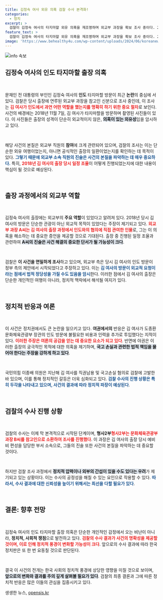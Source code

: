 ```yaml
---
title: 김정숙 여사 외유 의혹 검찰 수사 본격화!
categories:
  - 정치
excerpt: >
  검찰이 김정숙 여사의 타지마할 외유 의혹을 재조명하며 외교부 과장을 확보 조사 중이다. 2018년 인도 출장 과정에서의 일정 협의가 문제로 떠올랐고, 정치권에서 논란이 일고 있다. 사건의 진실, 과연 어느 쪽일까?
feature_text: >
  검찰이 김정숙 여사의 타지마할 외유 의혹을 재조명하며 외교부 과장을 확보 조사 중이다. 2018년 인도 출장 과정에서의 일정 협의가 문제로 떠올랐고, 정치권에서 논란이 일고 있다. 사건의 진실, 과연 어느 쪽일까?
image: 'https://www.behealthy4u.com/wp-content/uploads/2024/06/koreanews.jpg'
---
```


<p><img src="https://www.behealthy4u.com/wp-content/uploads/2024/06/koreanews.jpg" alt="info 속보" /></p>

<h2 data-ke-size="size26">김정숙 여사의 인도 타지마할 출장 의혹</h2>

<p data-ke-size="size16">&nbsp;</p>

<p>문재인 전 대통령의 부인인 김정숙 여사의 <b>인도</b> 타지마할 방문이 최근 <b>논란</b>의 중심에 서 있다. 검찰은 당시 출장에 연루된 외교부 과장을 참고인 신분으로 조사 중인데, 이 조사는 <b><span style="color: #ee2323;">김 여사가 인도에서 과연 어떤 역할을 했는지를 명확히 하기 위한 중요 절차</span></b>로 보인다. 사건의 배경에는 2018년 11월 7일, 김 여사가 타지마할을 방문하며 촬영된 사진들이 있다. 이 사진들은 출장의 성격이 단순히 외교적이지 않은, <b><span style="background-color: #21538527;">의혹이 있는 외유성</span></b>임을 암시하고 있다.</p>

<p data-ke-size="size16">&nbsp;</p>

<p>해당 사건의 본질은 외교부 직원의 <b>참여</b>에 크게 관련되어 있으며, 검찰의 조사는 이는 단순한 외유 여행이었는지, 아니면 공식적인 출장의 일환이었는지를 확인하는 데 목적이 있다. <b><span style="color: #1a5490;">그렇기 때문에 외교부 소속 직원의 진술은 사건의 본질을 파악하는 데 매우 중요하다.</span></b> 특히, <b><span style="color: #ee2323;">2018년 김 여사의 출장 당시 일정 조율</span></b>이 어떻게 진행되었는지에 대한 내용이 핵심이 될 것으로 예상된다.</p>

<p data-ke-size="size16">&nbsp;</p>

<h2 data-ke-size="size26">출장 과정에서의 외교부 역할</h2>

<p data-ke-size="size16">&nbsp;</p>

<p>김정숙 여사의 출장에는 외교부의 <b>주요 역할</b>이 있었다고 알려져 있다. 2018년 당시 김 여사의 방문은 단순한 관광이 아닌 외교적 목적이 있었다는 주장이 제기되고 있다. <b><span style="color: #ee2323;">외교부 과장 A씨는 김 여사의 출장 과정에서 인도와의 협의에 직접 관여한 인물</span></b>로, 그는 이 의혹을 해소하는 데 중요한 증언을 제공할 것으로 기대된다. 출장 중 진행된 일정 조율과 관련하여 <b><span style="background-color: #21538527;">A씨의 진술은 사건 해결의 중요한 단서가 될 가능성이 크다</span></b>.</p>

<p data-ke-size="size16">&nbsp;</p>

<p>검찰은 <b>이 사건을 면밀하게 조사</b>하고 있으며, 외교부 측은 당시 김 여사의 인도 방문이 정부 측의 제안에서 시작되었다고 주장하고 있다. 이는 <b><span style="color: #1a5490;">김 여사의 방문이 외교적 요청이라는 점에서 법적 정당성을 가질 수도 있음을 암시</span></b>한다. 이러한 점에서 김 여사의 출장은 단순한 개인적인 여행이 아니라, 정치적 맥락에서 해석될 여지가 있다.</p>

<p data-ke-size="size16">&nbsp;</p>

<h2 data-ke-size="size26">정치적 반응과 여론</h2>

<p data-ke-size="size16">&nbsp;</p>

<p>이 사건은 정치권에서도 큰 논란을 일으키고 있다. <b>여권에서의</b> 반응은 김 여사가 도종환 문화체육관광부 장관의 인도 방문에 불필요한 비용과 인력을 추가로 투입했다는 지적이 있다. <b><span style="color: #ee2323;">이러한 주장은 여론의 공감을 얻는 데 중요한 요소가 되고 있다</span></b>. 반면에 야권은 이러한 출장의 궁극적인 목적에 대한 의혹을 제기하며, <b><span style="background-color: #21538527;">국고 손실과 관련한 법적 책임을 물어야 한다는 주장을 강하게 하고 있다</span></b>.</p>

<p data-ke-size="size16">&nbsp;</p>

<p>국민의힘 이종배 의원은 지난해 김 여사를 직권남용 및 국고손실 혐의로 검찰에 고발한 바 있으며, 이를 통해 정치적인 갈등은 더욱 심화되고 있다. <b><span style="color: #1a5490;">검찰 수사의 진행 상황은 특히 두각을 나타내고 있으며, 사건의 결과에 따라 정치적 파장이 예상된다</span></b>.</p>

<p data-ke-size="size16">&nbsp;</p>

<h2 data-ke-size="size26">검찰의 수사 진행 상황</h2>

<p data-ke-size="size16">&nbsp;</p>

<p>검찰의 수사는 이제 막 본격적으로 시작된 단계이며, <b>형사2부</b는 이 사건의 수사를 진행하고 있다. <b><span style="color: #ee2323;">형사2부는 문화체육관광부 과장 B씨를 참고인으로 소환하여 조사를 진행했다</span></b>. 이 과장은 김 여사의 출장 당시 예비비 편성을 담당한 부서 소속으로, 그들의 진술 또한 사건의 본질을 파악하는 데 중요할 것이다.</p>

<p data-ke-size="size16">&nbsp;</p>

<p>하지만 검찰 조사 과정에서 <b><span style="background-color: #21538527;">정치적 압력이나 외부의 간섭이 있을 수도 있다는 우려</span></b>가 제기되고 있는 상황이다. 이는 수사의 공정성을 해칠 수 있는 요인으로 작용할 수 있다. <b><span style="color: #1a5490;">따라서, 수사 결과에 대한 신뢰성을 높이기 위해서는 최선을 다할 필요가 있다</span></b>.</p>

<p data-ke-size="size16">&nbsp;</p>

<h2 data-ke-size="size26">결론: 향후 전망</h2>

<p data-ke-size="size16">&nbsp;</p>

<p>김정숙 여사의 인도 타지마할 출장 의혹은 단순한 개인적인 감정에서 오는 비난이 아니라, <b>정치적, 사회적 쟁점</b>으로 발전하고 있다. <b><span style="color: #ee2323;">검찰의 수사 결과가 사건의 명확성을 제공할 것이며, 이로 인해 정치적 풍경이 변화할 가능성이 크다</span></b>. 앞으로의 수사 결과에 따라 한국 정치판은 또 한 번 요동칠 것으로 판단된다.</p>

<p data-ke-size="size16">&nbsp;</p>

<p>결국 이 사건의 전개는 한국 사회의 정치적 풍경에 상당한 영향을 미칠 것으로 보이며, <b><span style="background-color: #21538527;">앞으로의 변화와 결과를 주의 깊게 살펴볼 필요가 있다</span></b>. 검찰의 최종 결론과 그에 따른 정치적 반응은 많은 이들의 관심을 집중시키고 있다.</p>
생생한 뉴스, <a href="https://opensis.kr" rel="dofollow">opensis.kr</a>


